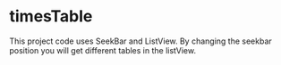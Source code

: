 # timesTable

This project code uses SeekBar and ListView.
By changing the seekbar position you will get different tables in the listView.


